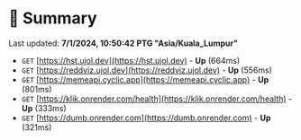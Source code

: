 # 📖 Summary
Last updated: **7/1/2024, 10:50:42 PTG "Asia/Kuala_Lumpur"**

- `GET` [https://hst.ujol.dev](https://hst.ujol.dev) - **Up** (664ms)
- `GET` [https://reddviz.ujol.dev](https://reddviz.ujol.dev) - **Up** (556ms)
- `GET` [https://memeapi.cyclic.app](https://memeapi.cyclic.app) - **Up** (801ms)
- `GET` [https://klik.onrender.com/health](https://klik.onrender.com/health) - **Up** (333ms)
- `GET` [https://dumb.onrender.com](https://dumb.onrender.com) - **Up** (321ms)
